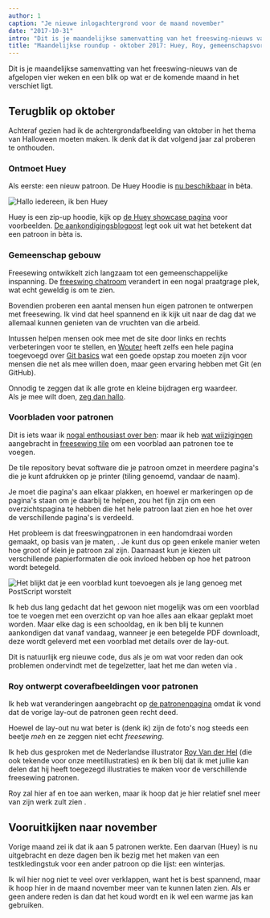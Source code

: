 ```yaml
---
author: 1
caption: "Je nieuwe inlogachtergrond voor de maand november"
date: "2017-10-31"
intro: "Dit is je maandelijkse samenvatting van het freeswing-nieuws van de afgelopen vier weken en een blik op wat er de komende maand in het verschiet ligt."
title: "Maandelijkse roundup - oktober 2017: Huey, Roy, gemeenschapsvorming en patroonomslagen"
---
```


Dit is je maandelijkse samenvatting van het freeswing-nieuws van de afgelopen vier weken en een blik op wat er de komende maand in het verschiet ligt.

## Terugblik op oktober
Achteraf gezien had ik de achtergrondafbeelding van oktober in het thema van Halloween moeten maken. Ik denk dat ik dat volgend jaar zal proberen te onthouden.

### Ontmoet Huey

Als eerste: een nieuw patroon. De Huey Hoodie is [nu beschikbaar](/patterns/huey) in bèta.

![Hallo iedereen, ik ben Huey](https://posts.freesewing.org/uploads/huey_b410125cba.jpg)

Huey is een zip-up hoodie, kijk op [de Huey showcase pagina](/showcase/pattern/huey) voor voorbeelden. [De aankondigingsblogpost](/blog/huey-hoodie-beta/) legt ook uit wat het betekent dat een patroon in bèta is.

### Gemeenschap gebouw

Freesewing ontwikkelt zich langzaam tot een gemeenschappelijke inspanning. De [freeswing chatroom](https://chat.freesewing.org/) verandert in een nogal praatgrage plek, wat echt geweldig is om te zien.

Bovendien proberen een aantal mensen hun eigen patronen te ontwerpen met freesewing. Ik vind dat heel spannend en ik kijk uit naar de dag dat we allemaal kunnen genieten van de vruchten van die arbeid.

Intussen helpen mensen ook mee met de site door links en rechts verbeteringen voor te stellen, en [Wouter](/users/xdpug) heeft zelfs een hele pagina toegevoegd over [Git basics](/docs/git-basics) wat een goede opstap zou moeten zijn voor mensen die net als mee willen doen, maar geen ervaring hebben met Git (en GitHub).

Onnodig te zeggen dat ik alle grote en kleine bijdragen erg waardeer.  
Als je mee wilt doen, [zeg dan hallo](https://chat.freesewing.org/).

### Voorbladen voor patronen

Dit is iets waar ik [nogal enthousiast over ben](https://www.instagram.com/p/Ba6qVTFDZv_/): maar ik heb [wat wijzigingen](https://github.com/freesewing/tile/commit/9d2b11e7a9f0d08b890a04eced989f0b432d2c53) aangebracht in [freesewing tile](https://github.com/freesewing/tile) om een voorblad aan patronen toe te voegen.

De tile repository bevat software die je patroon omzet in meerdere pagina's die je kunt afdrukken op je printer (tiling genoemd, vandaar de naam).

Je moet die pagina's aan elkaar plakken, en hoewel er markeringen op de pagina's staan om je daarbij te helpen, zou het fijn zijn om een overzichtspagina te hebben die het hele patroon laat zien en hoe het over de verschillende pagina's is verdeeld.

Het probleem is dat freeswingpatronen in een handomdraai worden gemaakt, op basis van je maten, . Je kunt dus op geen enkele manier weten hoe groot of klein je patroon zal zijn. Daarnaast kun je kiezen uit verschillende papierformaten die ook invloed hebben op hoe het patroon wordt betegeld.

![Het blijkt dat je een voorblad kunt toevoegen als je lang genoeg met PostScript worstelt](https://posts.freesewing.org/uploads/tile_6dccb4de24.jpg)

Ik heb dus lang gedacht dat het gewoon niet mogelijk was om een voorblad toe te voegen met een overzicht op van hoe alles aan elkaar geplakt moet worden. Maar elke dag is een schooldag, en ik ben blij te kunnen aankondigen dat vanaf vandaag, wanneer je een betegelde PDF downloadt, deze wordt geleverd met een voorblad met details over de lay-out.

Dit is natuurlijk erg nieuwe code, dus als je om wat voor reden dan ook problemen ondervindt met de tegelzetter, laat het me dan weten via [](https://github.com/freesewing/tile/issues/new).

### Roy ontwerpt coverafbeeldingen voor patronen

Ik heb wat veranderingen aangebracht op [de patronenpagina](/patterns/) omdat ik vond dat de vorige lay-out de patronen geen recht deed.

Hoewel de lay-out nu wat beter is (denk ik) zijn de foto's nog steeds een beetje *meh* en ze zeggen niet echt *freesewing*.

Ik heb dus gesproken met de Nederlandse illustrator [Roy Van der Hel](https://royvdhel-art.deviantart.com/) (die ook tekende voor onze meetillustraties) en ik ben blij dat ik met jullie kan delen dat hij heeft toegezegd illustraties te maken voor de verschillende freesewing patronen.

Roy zal hier af en toe aan werken, maar ik hoop dat je hier relatief snel meer van zijn werk zult zien .

## Vooruitkijken naar november

Vorige maand zei ik dat ik aan 5 patronen werkte. Een daarvan (Huey) is nu uitgebracht en deze dagen ben ik bezig met het maken van een testkledingstuk voor een ander patroon op die lijst: een winterjas.

Ik wil hier nog niet te veel over verklappen, want het is best spannend, maar ik hoop hier in de maand november meer van te kunnen laten zien. Als er geen andere reden is dan dat het koud wordt en ik wel een warme jas kan gebruiken.

